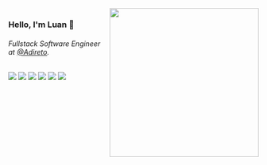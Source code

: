<img align="right" src="https://github.com/josepholiveira/josepholiveira/blob/master/images/illustration.png" width="300"/>

### Hello, I'm Luan 👋

###### Fullstack Software Engineer at [@Adireto](https://adireto.com/).

<div>
<img src="https://img.shields.io/badge/Ts-3276E6?style=for-the-badge&logo=typescript&logoColor=white&labelColor=3276E6" />
<img src="https://img.shields.io/badge/Js-FFDC0B?style=for-the-badge&logo=javascript&logoColor=white&labelColor=FFDC0B" />
<img src="https://img.shields.io/badge/Nodejs-1FC41A?style=for-the-badge&logo=mongodb&logoColor=white&labelColor=1FC41A" />
<img src="https://img.shields.io/badge/ReactJs-2CFFEE?style=for-the-badge&logo=react&logoColor=white&labelColor=2CFFEE" />
<img src="https://img.shields.io/badge/MongoDB-91FF49?style=for-the-badge&logo=mongodb&logoColor=white&labelColor=91FF49" />
<img src="https://img.shields.io/badge/next.js-000000?style=for-the-badge&logo=next.js&logoColor=white" />
</div>
